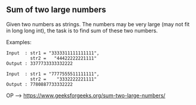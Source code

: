 ## Sum of two large numbers
Given two numbers as strings. The numbers may be very large (may not fit in long long int), the task is to find sum of these two numbers.

Examples:
```
Input  : str1 = "3333311111111111", 
         str2 =   "44422222221111"
Output : 3377733333332222

Input  : str1 = "7777555511111111", 
         str2 =    "3332222221111"
Output : 7780887733332222
```
OP --> https://www.geeksforgeeks.org/sum-two-large-numbers/